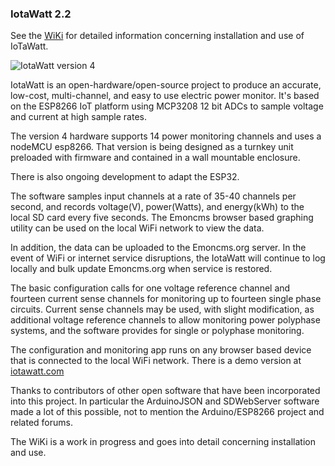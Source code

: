 ### IotaWatt 2.2

See the [WiKi](https://github.com/boblemaire/IoTaWatt/wiki) for detailed information concerning installation and use of IoTaWatt.

![IotaWatt version 4](http://iotawatt.com/Images/IotaWattincase.jpg)

IotaWatt is an open-hardware/open-source project to produce an accurate, low-cost, multi-channel, and easy to use electric power monitor.  It's based on the ESP8266 IoT platform using MCP3208 12 bit ADCs to sample voltage and current at high sample rates.

The version 4 hardware supports 14 power monitoring channels and uses a nodeMCU esp8266. That version is being designed as a turnkey unit preloaded with firmware and contained in a wall mountable enclosure.

There is also ongoing development to adapt the ESP32.

The software samples input channels at a rate of 35-40 channels per second, and records voltage(V), power(Watts), and energy(kWh) to the local SD card every five seconds.  The Emoncms browser based graphing utility can be used on the local WiFi network to view the data.

In addition, the data can be uploaded to the Emoncms.org server. In the event of WiFi or internet service disruptions, the IotaWatt will continue to log locally and bulk update Emoncms.org when service is restored.

The basic configuration calls for one voltage reference channel and fourteen current sense channels for monitoring up to fourteen single phase circuits.  Current sense channels may be used, with slight modification, as additional voltage reference channels to allow monitoring power polyphase systems, and the software provides for single or polyphase monitoring.

The configuration and monitoring app runs on any browser based device that is connected to the local WiFi network. There is a demo version at [iotawatt.com](http://iotawatt.com)

Thanks to contributors of other open software that have been incorporated into this project.  In particular the ArduinoJSON and SDWebServer software made a lot of this possible, not to mention the Arduino/ESP8266 project and related forums.

The WiKi is a work in progress and goes into detail concerning installation and use.
